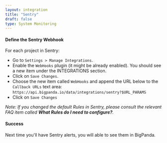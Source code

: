 ```yaml
---
layout: integration 
title: "Sentry"
draft: false
type: System Monitoring
---
```


#### Define the Sentry Webhook  

For each project in Sentry:

* Go to `Settings > Manage Integrations`.
* Enable the `WebHooks` plugin (it might be already enabled). You should see a new item under the INTEGRATIONS section.  
* Click on `Save Changes`.
* Choose the new item called `WebHooks` and append the URL below to the `Callback URLs` text area:  
`https://api.bigpanda.io/data/integrations/sentry?$URL_PARAMS`
* Click on `Save Changes`

*Note: If you changed the default Rules in Sentry, please consult the relevant FAQ item called __What Rules do I need to configure?__.*

<!-- section-separator -->

#### Success
Next time you'll have Sentry alerts, you will able to see them in BigPanda.

